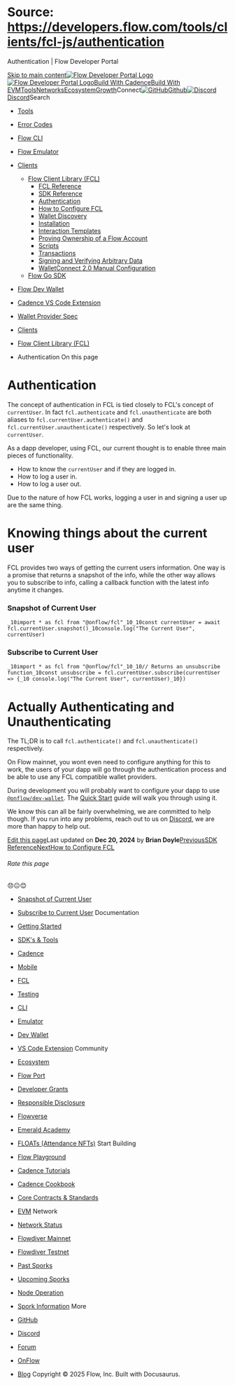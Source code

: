 # Source: https://developers.flow.com/tools/clients/fcl-js/authentication




Authentication | Flow Developer Portal





[Skip to main content](#__docusaurus_skipToContent_fallback)[![Flow Developer Portal Logo](/img/flow-docs-logo-dark.png)![Flow Developer Portal Logo](/img/flow-docs-logo-light.png)](/)[Build With Cadence](/build/flow)[Build With EVM](/evm/about)[Tools](/tools/flow-cli)[Networks](/networks/flow-networks)[Ecosystem](/ecosystem)[Growth](/growth)Connect[![GitHub]()Github](https://github.com/onflow)[![Discord]()Discord](https://discord.gg/flow)Search

* [Tools](/tools)
* [Error Codes](/tools/error-codes)
* [Flow CLI](/tools/flow-cli)
* [Flow Emulator](/tools/emulator)
* [Clients](/tools/clients)
  + [Flow Client Library (FCL)](/tools/clients/fcl-js)
    - [FCL Reference](/tools/clients/fcl-js/api)
    - [SDK Reference](/tools/clients/fcl-js/sdk-guidelines)
    - [Authentication](/tools/clients/fcl-js/authentication)
    - [How to Configure FCL](/tools/clients/fcl-js/configure-fcl)
    - [Wallet Discovery](/tools/clients/fcl-js/discovery)
    - [Installation](/tools/clients/fcl-js/installation)
    - [Interaction Templates](/tools/clients/fcl-js/interaction-templates)
    - [Proving Ownership of a Flow Account](/tools/clients/fcl-js/proving-authentication)
    - [Scripts](/tools/clients/fcl-js/scripts)
    - [Transactions](/tools/clients/fcl-js/transactions)
    - [Signing and Verifying Arbitrary Data](/tools/clients/fcl-js/user-signatures)
    - [WalletConnect 2.0 Manual Configuration](/tools/clients/fcl-js/wallet-connect)
  + [Flow Go SDK](/tools/clients/flow-go-sdk)
* [Flow Dev Wallet](/tools/flow-dev-wallet)
* [Cadence VS Code Extension](/tools/vscode-extension)
* [Wallet Provider Spec](/tools/wallet-provider-spec)


* [Clients](/tools/clients)
* [Flow Client Library (FCL)](/tools/clients/fcl-js)
* Authentication
On this page
# Authentication

The concept of authentication in FCL is tied closely to FCL's concept of `currentUser`. In fact `fcl.authenticate` and `fcl.unauthenticate` are both aliases to `fcl.currentUser.authenticate()` and `fcl.currentUser.unauthenticate()` respectively. So let's look at `currentUser`.

As a dapp developer, using FCL, our current thought is to enable three main pieces of functionality.

* How to know the `currentUser` and if they are logged in.
* How to log a user in.
* How to log a user out.

Due to the nature of how FCL works, logging a user in and signing a user up are the same thing.

# Knowing things about the current user

FCL provides two ways of getting the current users information. One way is a promise that returns a snapshot of the info, while the other way allows you to subscribe to info, calling a callback function with the latest info anytime it changes.

### Snapshot of Current User[​](#snapshot-of-current-user "Direct link to Snapshot of Current User")

 `_10import * as fcl from "@onflow/fcl"_10_10const currentUser = await fcl.currentUser.snapshot()_10console.log("The Current User", currentUser)`
### Subscribe to Current User[​](#subscribe-to-current-user "Direct link to Subscribe to Current User")

 `_10import * as fcl from "@onflow/fcl"_10_10// Returns an unsubscribe function_10const unsubscribe = fcl.currentUser.subscribe(currentUser => {_10 console.log("The Current User", currentUser)_10})`
# Actually Authenticating and Unauthenticating

The TL;DR is to call `fcl.authenticate()` and `fcl.unauthenticate()` respectively.

On Flow mainnet, you wont even need to configure anything for this to work, the users of your dapp will go through the authentication process and be able to use any FCL compatible wallet providers.

During development you will probably want to configure your dapp to use [`@onflow/dev-wallet`](https://github.com/onflow/fcl-dev-wallet).
The [Quick Start](/build/getting-started/fcl-quickstart) guide will walk you through using it.

We know this can all be fairly overwhelming, we are committed to help though. If you run into any problems, reach out to us on [Discord](https://discord.gg/flow), we are more than happy to help out.

[Edit this page](https://github.com/onflow/docs/tree/main/docs/tools/clients/fcl-js/authentication.md)Last updated on **Dec 20, 2024** by **Brian Doyle**[PreviousSDK Reference](/tools/clients/fcl-js/sdk-guidelines)[NextHow to Configure FCL](/tools/clients/fcl-js/configure-fcl)
###### Rate this page

😞😐😊

* [Snapshot of Current User](#snapshot-of-current-user)
* [Subscribe to Current User](#subscribe-to-current-user)
Documentation

* [Getting Started](/build/getting-started/contract-interaction)
* [SDK's & Tools](/tools)
* [Cadence](https://cadence-lang.org/docs/)
* [Mobile](/build/guides/mobile/overview)
* [FCL](/tools/clients/fcl-js)
* [Testing](/build/smart-contracts/testing)
* [CLI](/tools/flow-cli)
* [Emulator](/tools/emulator)
* [Dev Wallet](https://github.com/onflow/fcl-dev-wallet)
* [VS Code Extension](/tools/vscode-extension)
Community

* [Ecosystem](/ecosystem)
* [Flow Port](https://port.onflow.org/)
* [Developer Grants](https://github.com/onflow/developer-grants)
* [Responsible Disclosure](https://flow.com/flow-responsible-disclosure)
* [Flowverse](https://www.flowverse.co/)
* [Emerald Academy](https://academy.ecdao.org/)
* [FLOATs (Attendance NFTs)](https://floats.city/)
Start Building

* [Flow Playground](https://play.flow.com/)
* [Cadence Tutorials](https://cadence-lang.org/docs/tutorial/first-steps)
* [Cadence Cookbook](https://open-cadence.onflow.org)
* [Core Contracts & Standards](/build/core-contracts)
* [EVM](/evm/about)
Network

* [Network Status](https://status.onflow.org/)
* [Flowdiver Mainnet](https://flowdiver.io/)
* [Flowdiver Testnet](https://testnet.flowdiver.io/)
* [Past Sporks](/networks/node-ops/node-operation/past-sporks)
* [Upcoming Sporks](/networks/node-ops/node-operation/upcoming-sporks)
* [Node Operation](/networks/node-ops)
* [Spork Information](/networks/node-ops/node-operation/spork)
More

* [GitHub](https://github.com/onflow)
* [Discord](https://discord.gg/flow)
* [Forum](https://forum.onflow.org/)
* [OnFlow](https://onflow.org/)
* [Blog](https://flow.com/blog)
Copyright © 2025 Flow, Inc. Built with Docusaurus.

